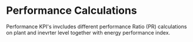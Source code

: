 # Performance Calculations

Performance KPI's invcludes different performance Ratio (PR) calculations on plant and inevrter level together with energy performance index.
